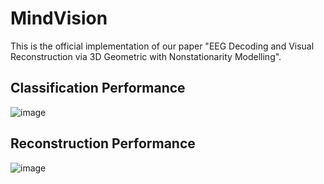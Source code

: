 # MindVision
This is the official implementation of our paper "EEG Decoding and Visual Reconstruction via 3D Geometric with Nonstationarity Modelling".

## Classification Performance
![image](https://github.com/xqoby/MindVision/blob/main/classication_results.png)

## Reconstruction Performance
![image](https://github.com/xqoby/MindVision/blob/main/reconstruction_results.png)
